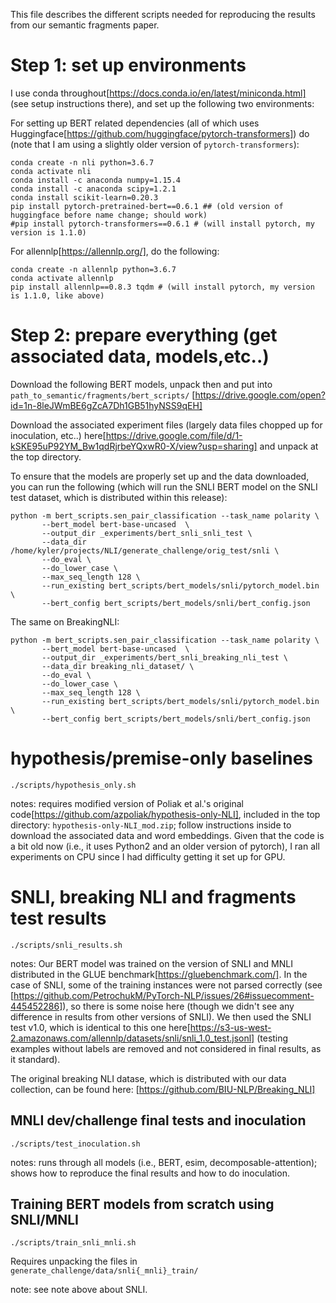 This file describes the different scripts needed for reproducing the results from our semantic fragments paper.

Step 1: set up environments
==================

I use conda throughout[https://docs.conda.io/en/latest/miniconda.html] (see setup instructions there), and set up the following two environments: 

For setting up BERT related dependencies (all of which uses Huggingface[https://github.com/huggingface/pytorch-transformers]) do (note that I am using a slightly older version of `pytorch-transformers`):

    conda create -n nli python=3.6.7
    conda activate nli
    conda install -c anaconda numpy=1.15.4
    conda install -c anaconda scipy=1.2.1
    conda install scikit-learn=0.20.3 
    pip install pytorch-pretrained-bert==0.6.1 ## (old version of huggingface before name change; should work)
    #pip install pytorch-transformers==0.6.1 # (will install pytorch, my version is 1.1.0)

For allennlp[https://allennlp.org/], do the following:

    conda create -n allennlp python=3.6.7
    conda activate allennlp 
    pip install allennlp==0.8.3 tqdm # (will install pytorch, my version is 1.1.0, like above)

Step 2: prepare everything (get associated data, models,etc..)
==================

Download the following BERT models, unpack then and put into `path_to_semantic/fragments/bert_scripts/` [https://drive.google.com/open?id=1n-8leJWmBE6gZcA7Dh1GB51hyNSS9qEH]

Download the associated experiment files (largely data files chopped up for inoculation, etc..)
here[https://drive.google.com/file/d/1-kSKE95uP92YM_Bw1qdRjrbeYQxwR0-X/view?usp=sharing]
and unpack at the top directory.

To ensure that the models are properly set up and the data downloaded,
you can run the following (which will run the SNLI BERT model on the
SNLI test dataset, which is distributed within this release):

```
python -m bert_scripts.sen_pair_classification --task_name polarity \
       --bert_model bert-base-uncased  \
       --output_dir _experiments/bert_snli_snli_test \
       --data_dir /home/kyler/projects/NLI/generate_challenge/orig_test/snli \
       --do_eval \
       --do_lower_case \
       --max_seq_length 128 \
       --run_existing bert_scripts/bert_models/snli/pytorch_model.bin \
       --bert_config bert_scripts/bert_models/snli/bert_config.json
``` 

The same on BreakingNLI:

```
python -m bert_scripts.sen_pair_classification --task_name polarity \
       --bert_model bert-base-uncased  \
       --output_dir _experiments/bert_snli_breaking_nli_test \
       --data_dir breaking_nli_dataset/ \
       --do_eval \
       --do_lower_case \
       --max_seq_length 128 \
       --run_existing bert_scripts/bert_models/snli/pytorch_model.bin \
       --bert_config bert_scripts/bert_models/snli/bert_config.json
```

hypothesis/premise-only baselines
==================

`./scripts/hypothesis_only.sh`

notes: requires modified version of Poliak et al.'s original code[https://github.com/azpoliak/hypothesis-only-NLI], included in the top directory: `hypothesis-only-NLI_mod.zip`; follow instructions inside to download the associated data and word embeddings. Given that the code is a bit old now (i.e., it uses Python2 and an older version of pytorch), I ran all experiments on CPU since I had difficulty getting it set up for GPU.

SNLI, breaking NLI and fragments test results
==================

`./scripts/snli_results.sh`

notes: Our BERT model was trained on the version of SNLI and MNLI distributed in the GLUE benchmark[https://gluebenchmark.com/]. In the case of SNLI, some of the training instances were not parsed correctly (see [https://github.com/PetrochukM/PyTorch-NLP/issues/26#issuecomment-445452286]), so there is some noise here (though we didn't see any difference in results from other versions of SNLI). We then used the SNLI test v1.0, which is identical to this one here[https://s3-us-west-2.amazonaws.com/allennlp/datasets/snli/snli_1.0_test.jsonl] (testing examples without labels are removed and not considered in final results, as it standard).

The original breaking NLI datase, which is distributed with our data collection, can be found here: [https://github.com/BIU-NLP/Breaking_NLI]

MNLI dev/challenge final tests  and inoculation 
-------------------------------

`./scripts/test_inoculation.sh`

notes: runs through all models (i.e., BERT, esim, decomposable-attention); shows how to reproduce the final results and how to do inoculation. 

Training BERT models from scratch using SNLI/MNLI
-------------------------------

`./scripts/train_snli_mnli.sh`

Requires unpacking the files in `generate_challenge/data/snli{_mnli}_train/`

note: see note above about SNLI. 
